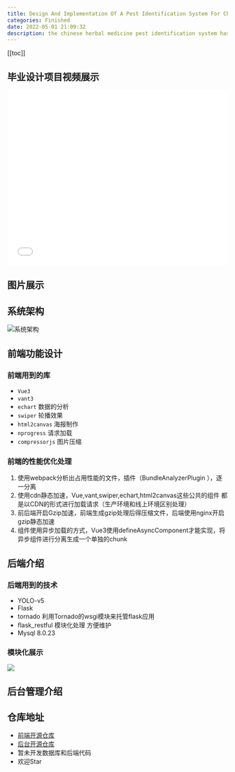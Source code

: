 ```yaml
---
title: Design And Implementation Of A Pest Identification System For Chinese Herbal Medicine Based On Deep Learning
categories: Finished
date: 2022-05-01 21:09:32
description: the chinese herbal medicine pest identification system has been completed vue3 yolo v5 technology stack front end optimization modular back end gzip acceleration open source front end and back end warehouses
---
```


[[toc]]

## 毕业设计项目视频展示

<iframe height=400px width=100% src="//player.bilibili.com/player.html?bvid=BV1UN4y137yk&page=1" scrolling="no" border="0" frameborder="no" framespacing="0" allowfullscreen="true"> </iframe>

## 图片展示

## 系统架构

![系统架构](https://cloud.ryanuo.cc/hexo/4/4c969c9e-cb39-42c8-a665-47fd067fc3df.jpeg)

## 前端功能设计

### 前端用到的库

- `Vue3`
- `vant3`
- `echart` 数据的分析
- `swiper` 轮播效果
- `html2canvas` 海报制作
- `nprogress` 请求加载
- `compressorjs` 图片压缩

### 前端的性能优化处理

1. 使用webpack分析出占用性能的文件，插件（BundleAnalyzerPlugin ），逐一分离
2. 使用cdn静态加速，Vue,vant,swiper,echart,html2canvas这些公共的组件 都是以CDN的形式进行加载请求（生产环境和线上环境区别处理）
3. 前后端开启Gzip加速，前端生成gzip处理后得压缩文件，后端使用nginx开启gzip静态加速
4. 组件使用异步加载的方式，Vue3使用defineAsyncComponent才能实现，将异步组件进行分离生成一个单独的chunk

## 后端介绍

### 后端用到的技术

- YOLO-v5
- Flask
- tornado 利用Tornado的wsgi模块来托管flask应用
- flask_restful 模块化处理 方便维护
- Mysql 8.0.23

### 模块化展示

![](https://cloud.ryanuo.cc/hexo/4/b718ebdf-6b88-49b5-ba8e-57dce92914e1.jpeg)

## 后台管理介绍

## 仓库地址

- [前端开源仓库](https://github.com/ryanuo/bs2022)
- [后台开源仓库](https://github.com/ryanuo/xpalmworm)
- 暂未开发数据库和后端代码
- 欢迎Star
